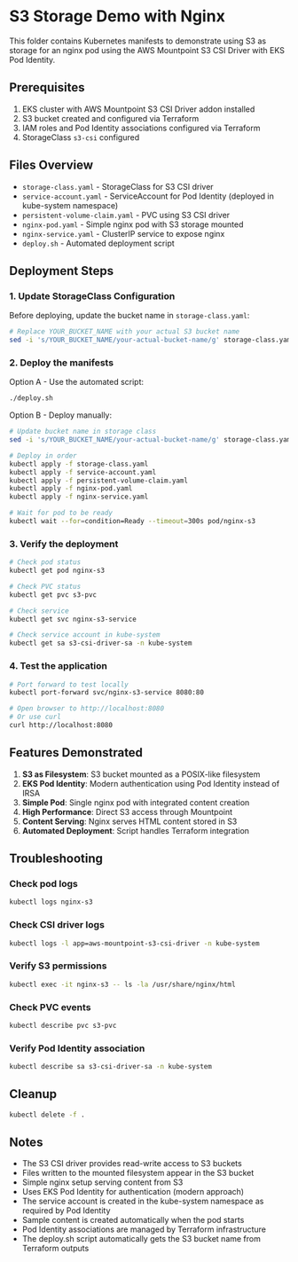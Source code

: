 # S3 Storage Demo with Nginx

This folder contains Kubernetes manifests to demonstrate using S3 as storage for an nginx pod using the AWS Mountpoint S3 CSI Driver with EKS Pod Identity.

## Prerequisites

1. EKS cluster with AWS Mountpoint S3 CSI Driver addon installed
2. S3 bucket created and configured via Terraform
3. IAM roles and Pod Identity associations configured via Terraform
4. StorageClass `s3-csi` configured

## Files Overview

- `storage-class.yaml` - StorageClass for S3 CSI driver
- `service-account.yaml` - ServiceAccount for Pod Identity (deployed in kube-system namespace)
- `persistent-volume-claim.yaml` - PVC using S3 CSI driver
- `nginx-pod.yaml` - Simple nginx pod with S3 storage mounted
- `nginx-service.yaml` - ClusterIP service to expose nginx
- `deploy.sh` - Automated deployment script

## Deployment Steps

### 1. Update StorageClass Configuration

Before deploying, update the bucket name in `storage-class.yaml`:

```bash
# Replace YOUR_BUCKET_NAME with your actual S3 bucket name
sed -i 's/YOUR_BUCKET_NAME/your-actual-bucket-name/g' storage-class.yaml
```

### 2. Deploy the manifests

Option A - Use the automated script:
```bash
./deploy.sh
```

Option B - Deploy manually:
```bash
# Update bucket name in storage class
sed -i 's/YOUR_BUCKET_NAME/your-actual-bucket-name/g' storage-class.yaml

# Deploy in order
kubectl apply -f storage-class.yaml
kubectl apply -f service-account.yaml
kubectl apply -f persistent-volume-claim.yaml
kubectl apply -f nginx-pod.yaml
kubectl apply -f nginx-service.yaml

# Wait for pod to be ready
kubectl wait --for=condition=Ready --timeout=300s pod/nginx-s3
```

### 3. Verify the deployment

```bash
# Check pod status
kubectl get pod nginx-s3

# Check PVC status
kubectl get pvc s3-pvc

# Check service
kubectl get svc nginx-s3-service

# Check service account in kube-system
kubectl get sa s3-csi-driver-sa -n kube-system
```

### 4. Test the application

```bash
# Port forward to test locally
kubectl port-forward svc/nginx-s3-service 8080:80

# Open browser to http://localhost:8080
# Or use curl
curl http://localhost:8080
```

## Features Demonstrated

1. **S3 as Filesystem**: S3 bucket mounted as a POSIX-like filesystem
2. **EKS Pod Identity**: Modern authentication using Pod Identity instead of IRSA
3. **Simple Pod**: Single nginx pod with integrated content creation
4. **High Performance**: Direct S3 access through Mountpoint
5. **Content Serving**: Nginx serves HTML content stored in S3
6. **Automated Deployment**: Script handles Terraform integration

## Troubleshooting

### Check pod logs
```bash
kubectl logs nginx-s3
```

### Check CSI driver logs
```bash
kubectl logs -l app=aws-mountpoint-s3-csi-driver -n kube-system
```

### Verify S3 permissions
```bash
kubectl exec -it nginx-s3 -- ls -la /usr/share/nginx/html
```

### Check PVC events
```bash
kubectl describe pvc s3-pvc
```

### Verify Pod Identity association
```bash
kubectl describe sa s3-csi-driver-sa -n kube-system
```

## Cleanup

```bash
kubectl delete -f .
```

## Notes

- The S3 CSI driver provides read-write access to S3 buckets
- Files written to the mounted filesystem appear in the S3 bucket
- Simple nginx setup serving content from S3
- Uses EKS Pod Identity for authentication (modern approach)
- The service account is created in the kube-system namespace as required by Pod Identity
- Sample content is created automatically when the pod starts
- Pod Identity associations are managed by Terraform infrastructure
- The deploy.sh script automatically gets the S3 bucket name from Terraform outputs